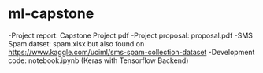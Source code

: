 # ml-capstone
-Project report: Capstone Project.pdf
-Project proposal: proposal.pdf
-SMS Spam datset: spam.xlsx but also found on https://www.kaggle.com/uciml/sms-spam-collection-dataset
-Development code: notebook.ipynb (Keras with Tensorflow Backend)
